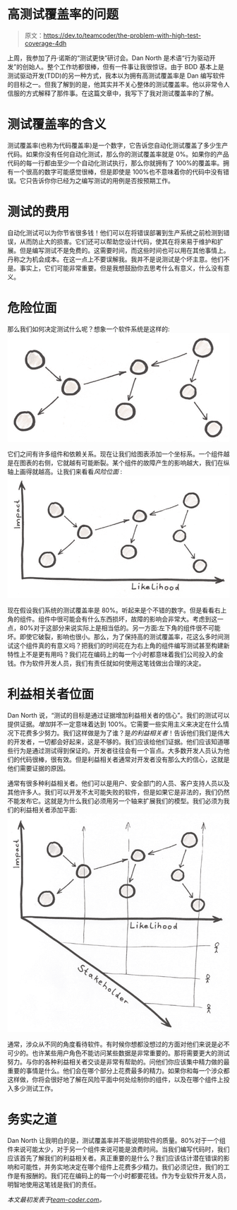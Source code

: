 # 高测试覆盖率的问题

> 原文：<https://dev.to/teamcoder/the-problem-with-high-test-coverage-4dh>

上周，我参加了丹·诺斯的“测试更快”研讨会。Dan North 是术语“行为驱动开发”的创始人。整个工作坊都很棒，但有一件事让我很惊讶。由于 BDD 基本上是测试驱动开发(TDD)的另一种方式，我本以为拥有高测试覆盖率是 Dan 编写软件的目标之一。但我了解到的是，他其实并不关心整体的测试覆盖率。他以非常令人信服的方式解释了那件事。在这篇文章中，我写下了我对测试覆盖率的了解。

# 测试覆盖率的含义

测试覆盖率(也称为代码覆盖率)是一个数字，它告诉您自动化测试覆盖了多少生产代码。如果你没有任何自动化测试，那么你的测试覆盖率就是 0%。如果你的产品代码的每一行都由至少一个自动化测试执行，那么你就拥有了 100%的覆盖率。拥有一个很高的数字可能感觉很棒，但是即使是 100%也不意味着你的代码中没有错误。它只告诉你你已经为之编写测试的用例是否按预期工作。

# 测试的费用

自动化测试可以为你节省很多钱！他们可以在将错误部署到生产系统之前检测到错误，从而防止大的损害。它们还可以帮助您设计代码，使其在将来易于维护和扩展。但是编写测试不是免费的。这需要时间，而这些时间也可以用在其他事情上。丹称之为机会成本。在这一点上不要误解我。我并不是说测试是个坏主意。他们不是。事实上，它们可能非常重要。但是我想鼓励你去思考什么有意义，什么没有意义。

# 危险位面

那么我们如何决定测试什么呢？想象一个软件系统是这样的:
[![component graph](img/6f6ba8f1f7f9edd4dea72907f547f39a.png)](https://res.cloudinary.com/practicaldev/image/fetch/s--bAYvkgf0--/c_limit%2Cf_auto%2Cfl_progressive%2Cq_auto%2Cw_880/https://team-coder.com/wp-content/uploads/component_graph.jpg)

它们之间有许多组件和依赖关系。现在让我们给图表添加一个坐标系。一个组件越是在图表的右侧，它就越有可能断裂。某个组件的故障产生的影响越大，我们在纵轴上画得就越高。让我们来看看*风险位面* :
[![risk plane](img/fb58b8b3630bcdc0304a0016dd8b4796.png)](https://res.cloudinary.com/practicaldev/image/fetch/s--ZWXCp4o4--/c_limit%2Cf_auto%2Cfl_progressive%2Cq_auto%2Cw_880/https://team-coder.com/wp-content/uploads/risk_plane.jpg)

现在假设我们系统的测试覆盖率是 80%。听起来是个不错的数字。但是看看右上角的组件。组件中很可能会有什么东西损坏，故障的影响会非常大。考虑到这一点，80%对于这部分来说实际上是相当低的。另一方面:左下角的组件很不可能坏。即使它破裂，影响也很小。那么，为了保持高的测试覆盖率，花这么多时间测试这个组件真的有意义吗？把我们的时间花在为右上角的组件编写测试甚至构建新特性上不是更有用吗？我们花在编码上的每一个小时都意味着我们公司投入的金钱。作为软件开发人员，我们有责任就如何使用这笔钱做出合理的决定。

# 利益相关者位面

Dan North 说，“测试的目标是通过证据增加利益相关者的信心”。我们的测试可以提供证据。*增加*并不一定意味着达到 100%。它需要一些实用主义来决定在什么情况下花费多少努力。我们这样做是为了谁？是*的利益相关者*！告诉他们我们是伟大的开发者，一切都会好起来，这是不够的。我们应该给他们证据。他们应该知道哪些行为是通过测试得到保证的。开发者往往会有一个盲点。大多数开发人员认为他们的代码很棒，很有效。但是利益相关者通常对开发者没有那么大的信心，这就是他们需要证据的原因。

通常有很多种利益相关者。他们可以是用户、安全部门的人员、客户支持人员以及其他许多人。我们可以开发不太可能失败的软件，但是如果它是非法的，我们仍然不能发布它。这就是为什么我们必须用另一个轴来扩展我们的模型。我们必须为我们的利益相关者添加平面:
[![risk planes](img/6b6838006fa71fe88ce8b7042d7a3a15.png)](https://res.cloudinary.com/practicaldev/image/fetch/s--Ov5JmeX4--/c_limit%2Cf_auto%2Cfl_progressive%2Cq_auto%2Cw_880/https://team-coder.com/wp-content/uploads/risk_planes.jpg)

通常，涉众从不同的角度看待软件。有时候你想都没想过的方面对他们来说是必不可少的。也许某些用户角色不能访问某些数据是非常重要的。那将需要更大的测试努力。与你的各种利益相关者交谈是非常有帮助的。问他们你应该集中精力做的最重要的事情是什么。他们会在哪个部分上花费最多的精力。如果你和每一个涉众都这样做，你将会很好地了解在风险平面中何处绘制你的组件，以及在哪个组件上投入多少测试工作。

# 务实之道

Dan North 让我明白的是，测试覆盖率并不能说明软件的质量。80%对于一个组件来说可能太少，对于另一个组件来说可能是浪费时间。当我们编写代码时，我们应该首先了解我们的利益相关者。真正重要的是什么？我们应该估计潜在错误的影响和可能性，并务实地决定在哪个组件上花费多少精力。我们必须记住，我们的工作是有报酬的。我们花在编码上的每一个小时都要花钱。作为专业软件开发人员，明智地使用这笔钱是我们的责任。

*本文最初发表于[team-coder.com](https://team-coder.com/test-coverage)。*